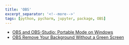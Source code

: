 ```yaml
---
title: 'OBS'
excerpt_separator: '<!--more-->'
tags: [python, pycharm, jupyter, package, OBS]
---
```


- [OBS and OBS-Studio: Portable Mode on Windows](https://obsproject.com/forum/resources/obs-and-obs-studio-portable-mode-on-windows.359/)
- [OBS Remove Your Background Without a Green Screen](https://www.youtube.com/watch?v=8798QbmWp08)

